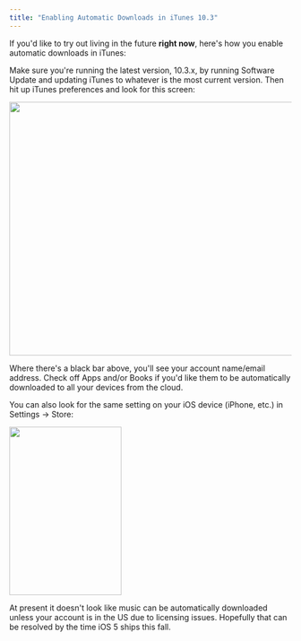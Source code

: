 ```yaml
---
title: "Enabling Automatic Downloads in iTunes 10.3"
---
```

<p>If you'd like to try out living in the future <strong>right now</strong>, here's how you enable automatic downloads in iTunes:</p>
<p>Make sure you're running the latest version, 10.3.x, by running Software Update and updating iTunes to whatever is the most current version. Then hit up iTunes preferences and look for this screen:</p>
<p><img src="https://chrisenns.com/wp-content/uploads/2011/06/Enabling-Automatic-Downloads-in-iTunes.png" alt="" title="Enabling Automatic Downloads in iTunes" width="624" height="452" class="aligncenter size-full wp-image-19549" /></p>
<p>Where there's a black bar above, you'll see your account name/email address. Check off Apps and/or Books if you'd like them to be automatically downloaded to all your devices from the cloud.</p>
<p>You can also look for the same setting on your iOS device (iPhone, etc.) in Settings -> Store:</p>
<p><a href="https://chrisenns.com/wp-content/uploads/2011/06/Settings-Store-iOS.png"><img src="https://chrisenns.com/wp-content/uploads/2011/06/Settings-Store-iOS-200x300.png" alt="" title="Settings-Store-iOS" width="200" height="300" class="aligncenter size-medium wp-image-19551" /></a></p>
<p>At present it doesn't look like music can be automatically downloaded unless your account is in the US due to licensing issues. Hopefully that can be resolved by the time iOS 5 ships this fall.</p>
